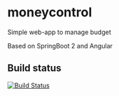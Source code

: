 # moneycontrol
Simple web-app to manage budget

Based on SpringBoot 2 and Angular

## Build status
[![Build Status](https://travis-ci.org/oltruong/moneycontrol.svg?branch=master)](https://travis-ci.org/oltruong/moneycontrol)
